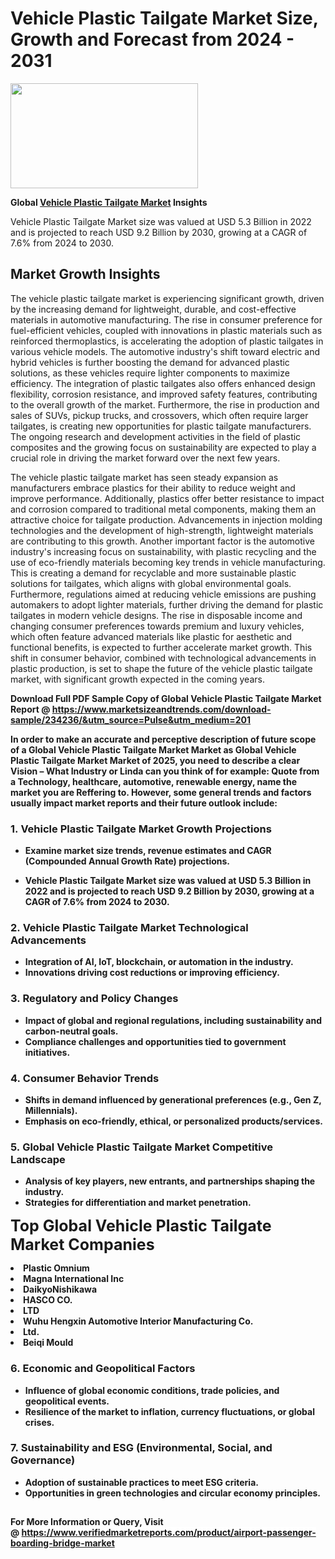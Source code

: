 <H1>Vehicle Plastic Tailgate Market Size, Growth and Forecast from 2024 - 2031</H1><img class="aligncenter size-medium wp-image-584254" src="https://thirdeyenews.in/wp-content/uploads/2024/09/Global-Market-Research-300x168.jpeg" alt="" width="300" height="168" /><p><strong>Global&nbsp;<a href="https://www.marketsizeandtrends.com/download-sample/234236/&amp;utm_source=Pulse&amp;utm_medium=201">Vehicle Plastic Tailgate Market</a> Insights</strong></p><p>Vehicle Plastic Tailgate Market size was valued at USD 5.3 Billion in 2022 and is projected to reach USD 9.2 Billion by 2030, growing at a CAGR of 7.6% from 2024 to 2030.</p><p><h2>Market Growth Insights</h2> <p>The vehicle plastic tailgate market is experiencing significant growth, driven by the increasing demand for lightweight, durable, and cost-effective materials in automotive manufacturing. The rise in consumer preference for fuel-efficient vehicles, coupled with innovations in plastic materials such as reinforced thermoplastics, is accelerating the adoption of plastic tailgates in various vehicle models. The automotive industry's shift toward electric and hybrid vehicles is further boosting the demand for advanced plastic solutions, as these vehicles require lighter components to maximize efficiency. The integration of plastic tailgates also offers enhanced design flexibility, corrosion resistance, and improved safety features, contributing to the overall growth of the market. Furthermore, the rise in production and sales of SUVs, pickup trucks, and crossovers, which often require larger tailgates, is creating new opportunities for plastic tailgate manufacturers. The ongoing research and development activities in the field of plastic composites and the growing focus on sustainability are expected to play a crucial role in driving the market forward over the next few years.</p> <p><strong></strong></p> <p>The vehicle plastic tailgate market has seen steady expansion as manufacturers embrace plastics for their ability to reduce weight and improve performance. Additionally, plastics offer better resistance to impact and corrosion compared to traditional metal components, making them an attractive choice for tailgate production. Advancements in injection molding technologies and the development of high-strength, lightweight materials are contributing to this growth. Another important factor is the automotive industry's increasing focus on sustainability, with plastic recycling and the use of eco-friendly materials becoming key trends in vehicle manufacturing. This is creating a demand for recyclable and more sustainable plastic solutions for tailgates, which aligns with global environmental goals. Furthermore, regulations aimed at reducing vehicle emissions are pushing automakers to adopt lighter materials, further driving the demand for plastic tailgates in modern vehicle designs. The rise in disposable income and changing consumer preferences towards premium and luxury vehicles, which often feature advanced materials like plastic for aesthetic and functional benefits, is expected to further accelerate market growth. This shift in consumer behavior, combined with technological advancements in plastic production, is set to shape the future of the vehicle plastic tailgate market, with significant growth expected in the coming years.</p> <p><strong></p><p><span class=""><strong>Download Full PDF Sample Copy of Global Vehicle Plastic Tailgate Market Report</strong> @ <a href="https://www.marketsizeandtrends.com/download-sample/234236/&amp;utm_source=Pulse&amp;utm_medium=201" target="_blank">https://www.marketsizeandtrends.com/download-sample/234236/&amp;utm_source=Pulse&amp;utm_medium=201</a></span></p><p>In order to make an accurate and perceptive description of future scope of a Global&nbsp;Vehicle Plastic Tailgate Market Market as Global&nbsp;Vehicle Plastic Tailgate Market Market of 2025, you need to describe a clear Vision &ndash; What Industry or Linda can you think of for example: Quote from a Technology, healthcare, automotive, renewable energy, name the market you are Reffering to. However, some general trends and factors usually impact market reports and their future outlook include:</p><h3>1.&nbsp;<strong>Vehicle Plastic Tailgate Market Growth Projections</strong></h3><ul><li>Examine market size trends, revenue estimates and CAGR (Compounded Annual Growth Rate) projections.</li><li><p>Vehicle Plastic Tailgate Market size was valued at USD 5.3 Billion in 2022 and is projected to reach USD 9.2 Billion by 2030, growing at a CAGR of 7.6% from 2024 to 2030.</p></li></ul><h3>2.&nbsp;<strong>Vehicle Plastic Tailgate Market Technological Advancements</strong></h3><ul><li>Integration of AI, IoT, blockchain, or automation in the industry.</li><li>Innovations driving cost reductions or improving efficiency.</li></ul><h3>3.&nbsp;<strong>Regulatory and Policy Changes</strong></h3><ul><li>Impact of global and regional regulations, including sustainability and carbon-neutral goals.</li><li>Compliance challenges and opportunities tied to government initiatives.</li></ul><h3>4.&nbsp;<strong>Consumer Behavior Trends</strong></h3><ul><li>Shifts in demand influenced by generational preferences (e.g., Gen Z, Millennials).</li><li>Emphasis on eco-friendly, ethical, or personalized products/services.</li></ul><h3>5.&nbsp;<strong>Global Vehicle Plastic Tailgate Market Competitive Landscape</strong></h3><ul><li>Analysis of key players, new entrants, and partnerships shaping the industry.</li><li>Strategies for differentiation and market penetration.</li></ul><p data-pm-slice="1 1 []"><span style="color: inherit; font-family: inherit; font-size: 25px;">Top Global Vehicle Plastic Tailgate Market Companies</span></p><div class="" data-test-id=""><p><li>Plastic Omnium</li><li> Magna International Inc</li><li> DaikyoNishikawa</li><li> HASCO CO.</li><li> LTD</li><li> Wuhu Hengxin Automotive Interior Manufacturing Co.</li><li> Ltd.</li><li> Beiqi Mould</li></p></div><h3>6.&nbsp;<strong>Economic and Geopolitical Factors</strong></h3><ul><li>Influence of global economic conditions, trade policies, and geopolitical events.</li><li>Resilience of the market to inflation, currency fluctuations, or global crises.</li></ul><h3>7.&nbsp;<strong>Sustainability and ESG (Environmental, Social, and Governance)</strong></h3><ul><li>Adoption of sustainable practices to meet ESG criteria.</li><li>Opportunities in green technologies and circular economy principles.</li></ul><h2><strong style="font-size: 14px;">For More Information or Query, Visit @&nbsp;</strong><a style="background-color: #ffffff; font-size: 14px;" href="https://www.marketsizeandtrends.com/report/vehicle-plastic-tailgate-market/" target="_blank">https://www.verifiedmarketreports.com/product/airport-passenger-boarding-bridge-market</a></h2>
